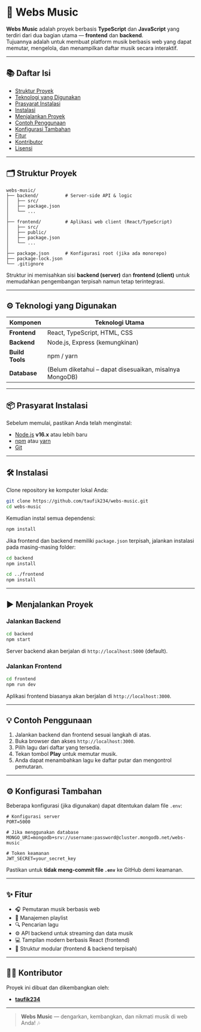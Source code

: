 # 🎵 Webs Music

**Webs Music** adalah proyek berbasis **TypeScript** dan **JavaScript** yang terdiri dari dua bagian utama — **frontend** dan **backend**.  
Tujuannya adalah untuk membuat platform musik berbasis web yang dapat memutar, mengelola, dan menampilkan daftar musik secara interaktif.

---

## 📚 Daftar Isi
- [Struktur Proyek](#-struktur-proyek)
- [Teknologi yang Digunakan](#-teknologi-yang-digunakan)
- [Prasyarat Instalasi](#-prasyarat-instalasi)
- [Instalasi](#-instalasi)
- [Menjalankan Proyek](#-menjalankan-proyek)
- [Contoh Penggunaan](#-contoh-penggunaan)
- [Konfigurasi Tambahan](#-konfigurasi-tambahan)
- [Fitur](#-fitur)
- [Kontributor](#-kontributor)
- [Lisensi](#-lisensi)

---

## 🗂️ Struktur Proyek

```
webs-music/
├── backend/          # Server-side API & logic
│   ├── src/
│   ├── package.json
│   └── ...
│
├── frontend/         # Aplikasi web client (React/TypeScript)
│   ├── src/
│   ├── public/
│   ├── package.json
│   └── ...
│
├── package.json      # Konfigurasi root (jika ada monorepo)
├── package-lock.json
└── .gitignore
```

Struktur ini memisahkan sisi **backend (server)** dan **frontend (client)** untuk memudahkan pengembangan terpisah namun tetap terintegrasi.

---

## ⚙️ Teknologi yang Digunakan

| Komponen     | Teknologi Utama |
|---------------|----------------|
| **Frontend**  | React, TypeScript, HTML, CSS |
| **Backend**   | Node.js, Express (kemungkinan) |
| **Build Tools** | npm / yarn |
| **Database**  | (Belum diketahui – dapat disesuaikan, misalnya MongoDB) |

---

## 📦 Prasyarat Instalasi

Sebelum memulai, pastikan Anda telah menginstal:

- [Node.js](https://nodejs.org/) **v16.x** atau lebih baru  
- [npm](https://www.npmjs.com/) atau [yarn](https://yarnpkg.com/)  
- [Git](https://git-scm.com/)

---

## 🛠️ Instalasi

Clone repository ke komputer lokal Anda:

```bash
git clone https://github.com/taufik234/webs-music.git
cd webs-music
```

Kemudian instal semua dependensi:

```bash
npm install
```

Jika frontend dan backend memiliki `package.json` terpisah, jalankan instalasi pada masing-masing folder:

```bash
cd backend
npm install

cd ../frontend
npm install
```

---

## ▶️ Menjalankan Proyek

### Jalankan Backend
```bash
cd backend
npm start
```
Server backend akan berjalan di `http://localhost:5000` (default).

### Jalankan Frontend
```bash
cd frontend
npm run dev
```
Aplikasi frontend biasanya akan berjalan di `http://localhost:3000`.

---

## 💡 Contoh Penggunaan

1. Jalankan backend dan frontend sesuai langkah di atas.  
2. Buka browser dan akses `http://localhost:3000`.  
3. Pilih lagu dari daftar yang tersedia.  
4. Tekan tombol **Play** untuk memutar musik.  
5. Anda dapat menambahkan lagu ke daftar putar dan mengontrol pemutaran.

---

## ⚙️ Konfigurasi Tambahan

Beberapa konfigurasi (jika digunakan) dapat ditentukan dalam file `.env`:

```env
# Konfigurasi server
PORT=5000

# Jika menggunakan database
MONGO_URI=mongodb+srv://username:password@cluster.mongodb.net/webs-music

# Token keamanan
JWT_SECRET=your_secret_key
```

Pastikan untuk **tidak meng-commit file `.env`** ke GitHub demi keamanan.

---

## ✨ Fitur

- 🎧 Pemutaran musik berbasis web  
- 📁 Manajemen playlist  
- 🔍 Pencarian lagu  
- ⚙️ API backend untuk streaming dan data musik  
- 💻 Tampilan modern berbasis React (frontend)  
- 🧩 Struktur modular (frontend & backend terpisah)  

---

## 🧑‍💻 Kontributor

Proyek ini dibuat dan dikembangkan oleh:

- [**taufik234**](https://github.com/taufik234)

---


> **Webs Music** — dengarkan, kembangkan, dan nikmati musik di web Anda! 🎶

